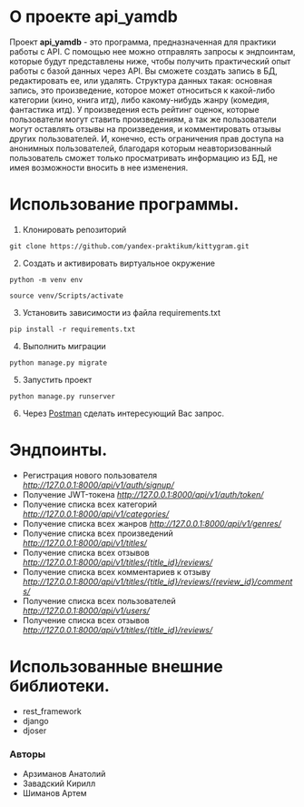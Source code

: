 # О проекте api_yamdb
Проект **api_yamdb** - это программа, предназначенная для практики работы с API. С помощью нее можно отправлять запросы к эндпоинтам, которые будут представлены ниже, чтобы получить практический опыт работы с базой данных через API. Вы сможете создать запись в БД, редактировать ее, или удалять. Структура данных такая: основная запись, это произведение, которое может относиться к какой-либо категории (кино, книга итд), либо какому-нибудь жанру (комедия, фантастика итд). У произведения есть рейтинг оценок, которые пользователи могут ставить произведениям, а так же пользователи могут оставлять отзывы на произведения, и комментировать отзывы других пользователей. И, конечно, есть ограничения прав доступа на анонимных пользователей, благодаря которым неавторизованный пользователь сможет только просматривать информацию из БД, не имея возможности вносить в нее изменения.

# Использование программы.
1. Клонировать репозиторий
````
git clone https://github.com/yandex-praktikum/kittygram.git
````
2. Cоздать и активировать виртуальное окружение
````
python -m venv env
````
````
source venv/Scripts/activate
````
3. Установить зависимости из файла requirements.txt
````
pip install -r requirements.txt
````
4. Выполнить миграции
````
python manage.py migrate
````
5. Запустить проект
````
python manage.py runserver
````
6. Через [Postman](https://www.postman.com/downloads/) сделать интересующий Вас запрос.

# Эндпоинты.
- Регистрация нового пользователя *http://127.0.0.1:8000/api/v1/auth/signup/*
- Получение JWT-токена *http://127.0.0.1:8000/api/v1/auth/token/*
- Получение списка всех категорий *http://127.0.0.1:8000/api/v1/categories/*
- Получение списка всех жанров *http://127.0.0.1:8000/api/v1/genres/*
- Получение списка всех произведений *http://127.0.0.1:8000/api/v1/titles/*
- Получение списка всех отзывов *http://127.0.0.1:8000/api/v1/titles/{title_id}/reviews/*
- Получение списка всех комментариев к отзыву *http://127.0.0.1:8000/api/v1/titles/{title_id}/reviews/{review_id}/comments/*
- Получение списка всех пользователей *http://127.0.0.1:8000/api/v1/users/*
- Получение списка всех отзывов *http://127.0.0.1:8000/api/v1/titles/{title_id}/reviews/*

# Использованные внешние библиотеки.
- rest_framework
- django
- djoser

### Авторы
- Арзиманов Анатолий
- Завадский Кирилл
- Шиманов Артем
